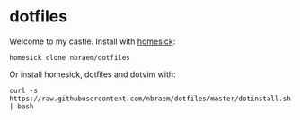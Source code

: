 dotfiles
========
Welcome to my castle. Install with [homesick](https://github.com/technicalpickles/homesick):

    homesick clone nbraem/dotfiles 
    
Or install homesick, dotfiles and dotvim with:

    curl -s https://raw.githubusercontent.com/nbraem/dotfiles/master/dotinstall.sh | bash
